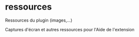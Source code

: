 # ressources
Ressources du plugin (images,...)

Captures d'écran et autres ressources pour l'Aide de l'extension
